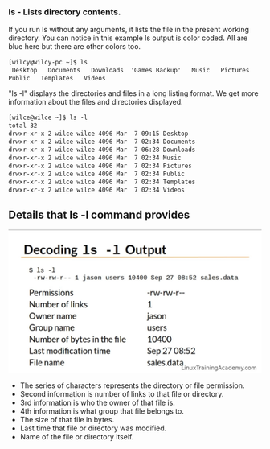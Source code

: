 ### ls - Lists directory contents.
If you run ls without any arguments, it lists the file in the present working directory. You can notice in this example ls output is color coded. All are blue here but there are other colors too.
```console
[wilcy@wilcy-pc ~]$ ls
 Desktop   Documents   Downloads  'Games Backup'   Music   Pictures   Public   Templates   Videos
```
"ls -l" displays the directories and files in a long listing format. We get more information about the files and directories displayed.
```console
[wilce@wilce ~]$ ls -l
total 32
drwxr-xr-x 2 wilce wilce 4096 Mar  7 09:15 Desktop
drwxr-xr-x 2 wilce wilce 4096 Mar  7 02:34 Documents
drwxr-xr-x 7 wilce wilce 4096 Mar  7 06:28 Downloads
drwxr-xr-x 2 wilce wilce 4096 Mar  7 02:34 Music
drwxr-xr-x 2 wilce wilce 4096 Mar  7 02:34 Pictures
drwxr-xr-x 2 wilce wilce 4096 Mar  7 02:34 Public
drwxr-xr-x 2 wilce wilce 4096 Mar  7 02:34 Templates
drwxr-xr-x 2 wilce wilce 4096 Mar  7 02:34 Videos
```

## Details that ls -l command provides

![details](details.jpg)

- The series of characters represents the directory or file permission. 
- Second information is number of links to that file or directory.
- 3rd information is who the owner of that file is.
- 4th information is what group that file belongs to.
- The size of that file in bytes.
- Last time that file or directory was modified. 
- Name of the file or directory itself.